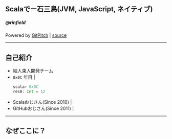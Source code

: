 ## Scalaでー石三鳥(JVM, JavaScript, ネイティブ)
##### @rinfield

Powered by <a href="https://gitpitch.com/" target="_blank">GitPitch</a> |
<a href="https://github.com/rinfield" target="_blank">source</a>

---

## 自己紹介

- 結人束人開発チーム
- `0x0C` 年目 |
  ```scala
  scala> 0x0C
  res0: Int = 12
  ```
<!-- .element: class="fragment" -->
- Scalaおじさん(Since 2010) |
- GitHubおじさん(Since 2011) |

---

## なぜここに？
